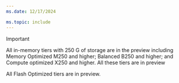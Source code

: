 ```yaml
---
ms.date: 12/17/2024

ms.topic: include
---
```


> [!IMPORTANT]
> All in-memory tiers with 250 G of storage are in the preview including Memory Optimized M250 and higher; Balanced B250 and higher; and Compute optimized X250 and higher. All these tiers are in preview
>
> All Flash Optimized tiers are in preview.
